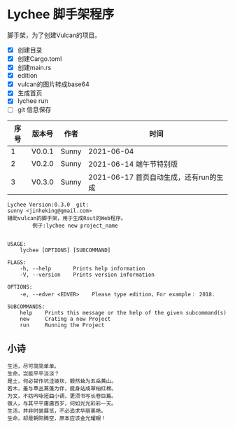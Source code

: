 # Lychee 脚手架程序

脚手架，为了创建Vulcan的项目。

- [x] 创建目录
- [x] 创建Cargo.toml
- [x] 创建main.rs
- [x] edition
- [x] vulcan的图片转成base64
- [x] 生成首页
- [x] lychee run
- [ ] git 信息保存

| 序号 | 版本号 | 作者  | 时间       |
| ---- | ------ | ----- | ---------- |
| 1    | V0.0.1 | Sunny | 2021-06-04 |
| 2    | V0.2.0 | Sunny | 2021-06-14  端午节特别版|
| 3    | V0.3.0 | Sunny | 2021-06-17 首页自动生成，还有run的生成|

```
Lychee Version:0.3.0  git:
sunny <jinheking@gmail.com>
辅助vulcan的脚手架，用于生成Rsut的Web程序。
        例子:lychee new project_name
        

USAGE:
    lychee [OPTIONS] [SUBCOMMAND]

FLAGS:
    -h, --help       Prints help information
    -V, --version    Prints version information

OPTIONS:
    -e, --edver <EDVER>    Please type edition，For example： 2018.

SUBCOMMANDS:
    help    Prints this message or the help of the given subcommand(s)
    new     Crating a new Project
    run     Running the Project
```

## 小诗

```
生活，尽可简简单单。
生命，岂能平平淡淡？
是土，何必甘作坑洼坡坎，毅然耸为五岳黄山。
若木，羞与草丛蒿蓬为伴，挺身站成翠柏红棉。
为文，不妨吟咏短曲小调，更须书写长卷巨篇。
做人，与其平平庸庸百岁，何如光光彩彩一天。
生活，并非时装展览，不必追求华丽美艳。
生命，却是朝阳腾空，原本应该金光耀眼！
```